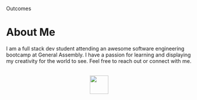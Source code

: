 Outcomes

<h1>About Me</h1>
<p>I am a full stack dev student attending an awesome software engineering bootcamp at General Assembly. I have a passion for learning and displaying my creativity for the world to see. Feel free to reach out or connect with me.</p>
<br>

<center>
<a href="https://linkedin.com/in/ant-tron" target="_blank"><img src="https://user-images.githubusercontent.com/102558165/162779338-58b059ec-432c-4b8d-8114-226f836ba479.jpg" height="50" width="50"></a>

</center>
